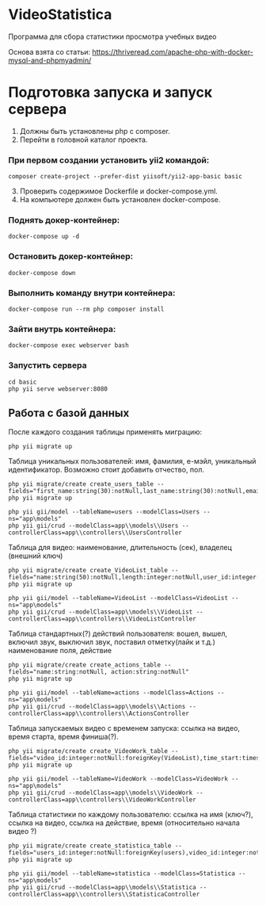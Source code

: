 # VideoStatistica
Программа для сбора статистики просмотра учебных видео

Основа взята со статьи:
https://thriveread.com/apache-php-with-docker-mysql-and-phpmyadmin/

# Подготовка запуска и запуск сервера

1. Должны быть установлены php с composer. 
2. Перейти в головной каталог проекта.
### При первом создании установить yii2 командой:
    composer create-project --prefer-dist yiisoft/yii2-app-basic basic
3. Проверить содержимое Dockerfile и docker-compose.yml.
4. На компьютере должен быть установлен docker-compose.

### Поднять докер-контейнер:
    docker-compose up -d
### Остановить докер-контейнер:
    docker-compose down
### Выполнить команду внутри контейнера:
    docker-compose run --rm php composer install
### Зайти внутрь контейнера:
    docker-compose exec webserver bash
### Запустить сервера
    cd basic
    php yii serve webserver:8080

## Работа с базой данных
После каждого создания таблицы применять миграцию:
    
    php yii migrate up

Таблица уникальных пользователей: имя, фамилия, е-мэйл, уникальный 
идентификатор. Возможно стоит добавить отчество, пол.

    php yii migrate/create create_users_table --fields="first_name:string(30):notNull,last_name:string(30):notNull,email:string(50):notNull,uuid:string(32):notNull"
    php yii migrate up

    php yii gii/model --tableName=users --modelClass=Users --ns="app\models"
    php yii gii/crud --modelClass=app\\models\\Users --controllerClass=app\\controllers\\UsersController 

Таблица для видео: наименование, длительность (сек), владелец (внешний ключ)

    php yii migrate/create create_VideoList_table --fields="name:string(50):notNull,length:integer:notNull,user_id:integer:notNull:foreignKey(users)"
    php yii migrate up

    php yii gii/model --tableName=VideoList --modelClass=VideoList --ns="app\models"
    php yii gii/crud --modelClass=app\\models\\VideoList --controllerClass=app\\controllers\\VideoListController 

Таблица стандартных(?) действий пользователя: вошел, вышел, включил звук, выключил звук, поставил отметку(лайк и т.д.)
наименование поля, действие

    php yii migrate/create create_actions_table --fields="name:string:notNull, action:string:notNull"
    php yii migrate up

    php yii gii/model --tableName=actions --modelClass=Actions --ns="app\models"
    php yii gii/crud --modelClass=app\\models\\Actions --controllerClass=app\\controllers\\ActionsController 

Таблица запускаемых видео с временем запуска: ссылка на видео, время старта, время финиша(?).
    
    php yii migrate/create create_VideoWork_table --fields="video_id:integer:notNull:foreignKey(VideoList),time_start:timestamp,time_stop:timestamp"
    php yii migrate up
    
    php yii gii/model --tableName=VideoWork --modelClass=VideoWork --ns="app\models"
    php yii gii/crud --modelClass=app\\models\\VideoWork --controllerClass=app\\controllers\\VideoWorkController 

Таблица статистики по каждому пользователю: ссылка на имя (ключ?), ссылка на видео, ссылка на действие, время
(относительно начала видео ?)
    
    php yii migrate/create create_statistica_table --fields="users_id:integer:notNull:foreignKey(users),video_id:integer:notNull:foreignKey(VideoWork),action_id:integer:notNull:foreignKey(actions),time:integer:notNull"
    php yii migrate up

    php yii gii/model --tableName=statistica --modelClass=Statistica --ns="app\models"
    php yii gii/crud --modelClass=app\\models\\Statistica --controllerClass=app\\controllers\\StatisticaController 

